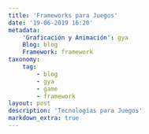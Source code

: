```yaml
---
title: 'Frameworks para Juegos'
date: '19-06-2019 16:20'
metadata:
    'Graficación y Animación': gya
    Blog: blog
    Framework: framework
taxonomy:
    tag:
        - blog
        - gya
        - game
        - framework
layout: post
description: 'Tecnologías para Juegos'
markdown_extra: true
---
```


